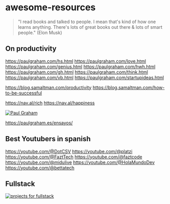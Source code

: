 # awesome-resources
> "I read books and talked to people. I mean that's kind of how one learns anything. There's lots of great books out there & lots of smart people." (Elon Musk)
## On productivity

https://paulgraham.com/hs.html
https://paulgraham.com/love.html
https://paulgraham.com/genius.html
https://paulgraham.com/hwh.html
https://paulgraham.com/gh.html
https://paulgraham.com/think.html
https://paulgraham.com/vb.html
https://paulgraham.com/startupideas.html

https://blog.samaltman.com/productivity
https://blog.samaltman.com/how-to-be-successful

https://nav.al/rich
https://nav.al/happiness

[![Paul Graham](https://pbs.twimg.com/media/E1vS9WwWUAEYYaR?format=jpg&name=medium)](https://paulgraham.com/articles.html)

https://paulgraham.es/ensayos/ 

## Best Youtubers in spanish
https://youtube.com/@DotCSV
https://youtube.com/@platzi
https://youtube.com/@FaztTech
https://youtube.com/@faztcode
https://youtube.com/@midulive
https://youtube.com/@HolaMundoDev
https://youtube.com/@bettatech


## Fullstack

[![projects for fullstack](http://img.youtube.com/vi/Osy0yuxuEOw/0.jpg)](https://www.youtube.com/watch?v=Osy0yuxuEOw)
